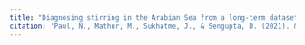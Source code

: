 ```yaml
---
title: "Diagnosing stirring in the Arabian Sea from a long-term dataset"
citation: 'Paul, N., Mathur, M., Sukhatme, J., & Sengupta, D. (2021). &quot;Diagnosing stirring in the Arabian Sea from a long-term dataset.&quot;, <i>In preparation</i>.'
---
```

